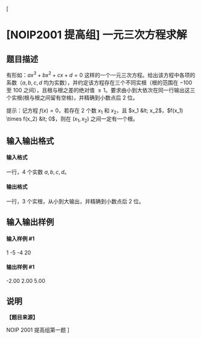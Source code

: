 [
# [NOIP2001 提高组] 一元三次方程求解
## 题目描述
有形如：$a x^3 + b x^2 + c x + d = 0$  这样的一个一元三次方程。给出该方程中各项的系数（$a,b,c,d$ 均为实数），并约定该方程存在三个不同实根（根的范围在 $-100$ 至 $100$ 之间），且根与根之差的绝对值 $\ge 1$。要求由小到大依次在同一行输出这三个实根(根与根之间留有空格)，并精确到小数点后 $2$ 位。

提示：记方程 $f(x) = 0$，若存在 $2$ 个数 $x_1$ 和 $x_2$，且 $x_1 &lt; x_2$，$f(x_1) \times f(x_2) &lt; 0$，则在 $(x_1, x_2)$ 之间一定有一个根。
## 输入输出格式
#### 输入格式

一行，$4$ 个实数 $a, b, c, d$。
#### 输出格式

一行，$3$ 个实根，从小到大输出，并精确到小数点后 $2$ 位。
## 输入输出样例
#### 输入样例 #1
1 -5 -4 20

#### 输出样例 #1
-2.00 2.00 5.00

## 说明
**【题目来源】**

NOIP 2001 提高组第一题
]